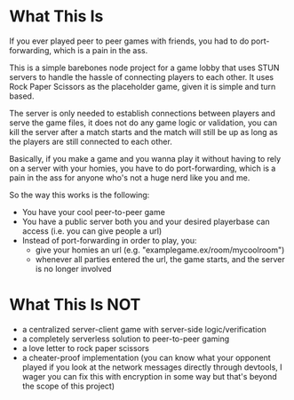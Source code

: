 # What This Is

If you ever played peer to peer games with friends, you had to do port-forwarding, which is a pain in the ass.

This is a simple barebones node project for a game lobby that uses STUN servers to handle the hassle of connecting players to each other. 
It uses Rock Paper Scissors as the placeholder game, given it is simple and turn based.

The server is only needed to establish connections between players and serve the game files, it does not do any game logic or validation, you can kill the server after a match starts and the match will still be up as long as the players are still connected to each other.

Basically, if you make a game and you wanna play it without having to rely on a server with your homies, you have to do port-forwarding, which is a pain in the ass for anyone who's not a huge nerd like you and me.

So the way this works is the following:
- You have your cool peer-to-peer game
- You have a public server both you and your desired playerbase can access (i.e. you can give people a url)
- Instead of port-forwarding in order to play, you:
  - give your homies an url (e.g. "examplegame.ex/room/mycoolroom")
  - whenever all parties entered the url, the game starts, and the server is no longer involved

# What This Is NOT

- a centralized server-client game with server-side logic/verification
- a completely serverless solution to peer-to-peer gaming
- a love letter to rock paper scissors
- a cheater-proof implementation (you can know what your opponent played if you look at the network messages directly through devtools, I wager you can fix this with encryption in some way but that's beyond the scope of this project)
